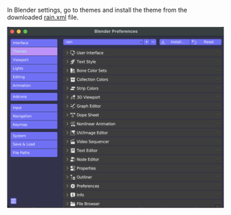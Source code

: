In Blender settings, go to themes and install the theme from the downloaded [rain.xml](attach:rain.xml) file.

![Screenshot](./screenshot2.png)